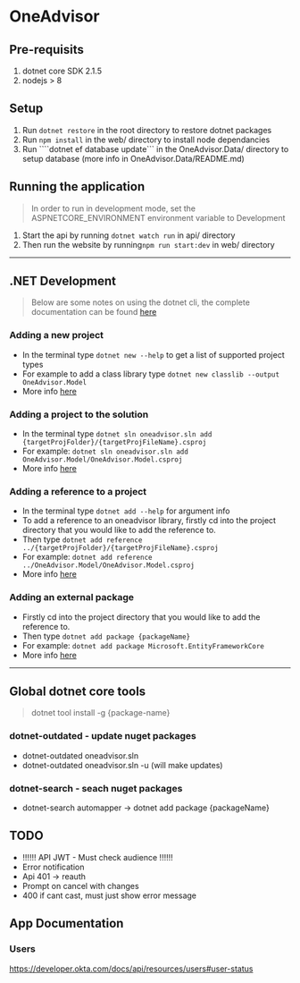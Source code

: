 # OneAdvisor

## Pre-requisits

1. dotnet core SDK 2.1.5
1. nodejs > 8

## Setup

1. Run ```dotnet restore``` in the root directory to restore dotnet packages
1. Run ```npm install``` in the web/ directory to install node dependancies
1. Run ````dotnet ef database update``` in the OneAdvisor.Data/ directory to setup database (more info in OneAdvisor.Data/README.md)

## Running the application

> In order to run in development mode, set the ASPNETCORE_ENVIRONMENT environment variable to Development

1. Start the api by running ```dotnet watch run``` in api/ directory
1. Then run the website by running```npm run start:dev``` in web/ directory

---

## .NET Development

> Below are some notes on using the dotnet cli, the complete documentation can be found [here](https://docs.microsoft.com/en-us/dotnet/core/tools/index?tabs=netcore2x)

### Adding a new project
- In the terminal type ```dotnet new --help``` to get a list of supported project types
- For example to add a class library type ```dotnet new classlib --output OneAdvisor.Model```
- More info [here](https://docs.microsoft.com/en-us/dotnet/core/tools/dotnet-new?tabs=netcore21) 

### Adding a project to the solution
- In the terminal type ```dotnet sln oneadvisor.sln add {targetProjFolder}/{targetProjFileName}.csproj```
- For example: ```dotnet sln oneadvisor.sln add OneAdvisor.Model/OneAdvisor.Model.csproj```
- More info [here](https://docs.microsoft.com/en-us/dotnet/core/tools/dotnet-sln) 

### Adding a reference to a project
- In the terminal type ```dotnet add --help``` for argument info
- To add a reference to an oneadvisor library, firstly cd into the project directory that you would like to add the reference to.
- Then type ```dotnet add reference ../{targetProjFolder}/{targetProjFileName}.csproj```
- For example: ```dotnet add reference ../OneAdvisor.Model/OneAdvisor.Model.csproj```
- More info [here](https://docs.microsoft.com/en-us/dotnet/core/tools/dotnet-add-reference) 

### Adding an external package
- Firstly cd into the project directory that you would like to add the reference to.
- Then type ```dotnet add package {packageName}```
- For example: ```dotnet add package Microsoft.EntityFrameworkCore```
- More info [here](https://docs.microsoft.com/en-us/dotnet/core/tools/dotnet-add-package) 

---

## Global dotnet core tools

> dotnet tool install -g {package-name}

### dotnet-outdated - update nuget packages
- dotnet-outdated oneadvisor.sln
- dotnet-outdated oneadvisor.sln -u   (will make updates)

### dotnet-search - seach nuget packages
- dotnet-search automapper
-> dotnet add package {packageName}


## TODO

- !!!!!! API JWT - Must check audience !!!!!!
- Error notification 
- Api 401 -> reauth
- Prompt on cancel with changes
- 400 if cant cast, must just show error message

## App Documentation

### Users
https://developer.okta.com/docs/api/resources/users#user-status
